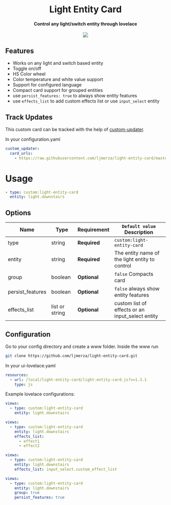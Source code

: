 <h1 align="center">Light Entity Card</h1>
<h4 align="center">Control any light/switch entity through lovelace</h4>

<p align="center">
  <img src='https://i.imgur.com/5An8qQD.png' />
</p>

<h2>Features</h2>

* Works on any light and switch based entity
* Toggle on/off
* HS Color wheel
* Color temperature and white value support
* Support for configured language
* Compact card support for grouped entities
* use `persist_features: true` to always show entity features
* use `effects_list` to add custom effects list or use `input_select` entity

<h2>Track Updates</h2>

This custom card can be tracked with the help of [custom-updater](https://github.com/custom-components/custom_updater).

In your configuration.yaml

```yaml
custom_updater:
  card_urls:
    - https://raw.githubusercontent.com/ljmerza/light-entity-card/master/custom_updater.json
```

<h1>Usage</h1>

```yaml
- type: custom:light-entity-card
  entity: light.downstairs
```

<h2>Options</h2>

| Name | Type | Requirement | `Default value` Description
| ---- | ---- | ------- | -----------
| type | string | **Required** | `custom:light-entity-card`
| entity | string | **Required** | The entity name of the light entity to control
| group | boolean | **Optional** | `false` Compacts card
| persist_features | boolean | **Optional** | `false` always show entity features
| effects_list | list or string | **Optional** | custom list of effects or an input_select entity

<h2>Configuration</h2>
Go to your config directory and create a www folder. Inside the www run

```bash
git clone https://github.com/ljmerza/light-entity-card.git
```

In your ui-lovelace.yaml

```yaml
resources:
  - url: /local/light-entity-card/light-entity-card.js?v=1.3.1
    type: js
```

Example lovelace configurations:

```yaml
views:
  - type: custom:light-entity-card
    entity: light.downstairs
```

```yaml
views:
  - type: custom:light-entity-card
    entity: light.downstairs
    effects_list:
      - effect1
      - effect2
```

```yaml
views:
  - type: custom:light-entity-card
    entity: light.downstairs
    effects_list: input_select.custom_effect_list
```

```yaml
views:
  - type: custom:light-entity-card
    entity: light.downstairs
    group: true
    persist_features: true
```
